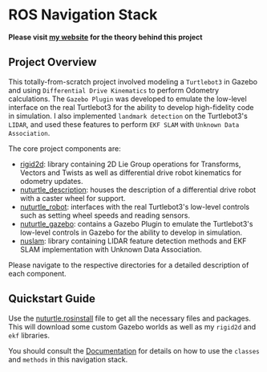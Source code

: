 # ROS Navigation Stack

**Please visit [my website](https://moribots.github.io/project/ekfslam) for the theory behind this project**

## Project Overview
This totally-from-scratch project involved modeling a `Turtlebot3` in Gazebo and using `Differential Drive Kinematics` to perform Odometry calculations. The `Gazebo Plugin` was developed to emulate the low-level interface on the real Turtlebot3 for the ability to develop high-fidelity code in simulation. I also implemented `landmark detection` on the Turtlebot3's `LIDAR`, and used these features to perform `EKF SLAM` with `Unknown Data Association`.

The core project components are:

* [rigid2d](rigid2d/): library containing 2D Lie Group operations for Transforms, Vectors and Twists as well as differential drive robot kinematics for odometry updates.
* [nuturtle_description](nuturtle_description/): houses the description of a differential drive robot with a caster wheel for support.
* [nuturtle_robot](nuturtle_robot/): interfaces with the real Turtlebot3's low-level controls such as setting wheel speeds and reading sensors.
* [nuturtle_gazebo](nuturtle_gazebo/): contains a Gazebo Plugin to emulate the Turtlebot3's low-level controls in Gazebo for the ability to develop in simulation.
* [nuslam](nuslam/): library containing LIDAR feature detection methods and EKF SLAM implementation with Unknown Data Association.

Please navigate to the respective directories for a detailed description of each component.

## Quickstart Guide

Use the [nuturtle.rosinstall](nuturtle.rosinstall) file to get all the necessary files and packages. This will download some custom Gazebo worlds as well as my `rigid2d` and `ekf` libraries.

You should consult the [Documentation](https://moribots.github.io/turtlebot3_from_scratch/) for details on how to use the `classes` and `methods` in this navigation stack.
